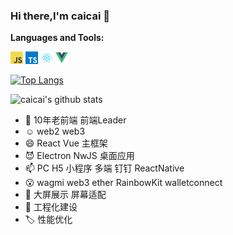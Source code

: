 ### Hi there,I'm caicai 👋

**Languages and Tools:**  

<code><img height="20" src="https://raw.githubusercontent.com/github/explore/80688e429a7d4ef2fca1e82350fe8e3517d3494d/topics/javascript/javascript.png"></code>
<code><img height="20" src="https://raw.githubusercontent.com/github/explore/80688e429a7d4ef2fca1e82350fe8e3517d3494d/topics/typescript/typescript.png"></code>
<code><img height="20" src="https://raw.githubusercontent.com/github/explore/80688e429a7d4ef2fca1e82350fe8e3517d3494d/topics/react/react.png"></code>
<code><img height="20" src="https://raw.githubusercontent.com/github/explore/80688e429a7d4ef2fca1e82350fe8e3517d3494d/topics/vue/vue.png"></code>
 
[![Top Langs](https://github-readme-stats.vercel.app/api/top-langs/?username=caicaibrid&layout=compact)](https://github.com/anuraghazra/github-readme-stats)

![caicai's github stats](https://github-readme-stats.vercel.app/api?username=caicaibrid&show_icons=true&theme=tokyonight&count_private=true)



- 🔭 10年老前端 前端Leader
- ☺️ web2 web3
- 😄 React Vue 主框架
- 😈 Electron NwJS 桌面应用
- 📫 PC H5 小程序 多端 钉钉 ReactNative
- 😮 wagmi web3 ether RainbowKit walletconnect 
- 🤔 大屏展示 屏幕适配 
- 💬 工程化建设 
- 🏷 性能优化
